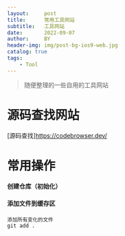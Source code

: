 ```yaml
---
layout:     post
title:      常用工具网站
subtitle:   工具网站
date:       2022-09-07
author:     BY
header-img: img/post-bg-ios9-web.jpg
catalog: true
tags:
    - Tool
---
```


>随便整理的一些自用的工具网站


# 源码查找网站

[源码查找]<https://codebrowser.dev/>


# 常用操作

#### 创建仓库（初始化）

	
#### 添加文件到缓存区

	添加所有变化的文件
 	git add .

